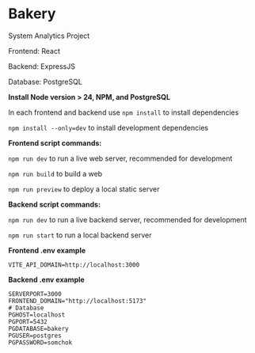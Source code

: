 # Bakery
System Analytics Project

Frontend: React

Backend: ExpressJS

Database: PostgreSQL

**Install Node version > 24, NPM, and PostgreSQL**

In each frontend and backend use `npm install` to install dependencies

`npm install --only=dev` to install development dependencies

**Frontend script commands:**

`npm run dev` to run a live web server, recommended for development

`npm run build` to build a web

`npm run preview` to deploy a local static server

**Backend script commands:**

`npm run dev` to run a live backend server, recommended for development

`npm run start` to run a local backend server

**Frontend .env example**

```VITE_API_DOMAIN=http://localhost:3000```

**Backend .env example**

```
SERVERPORT=3000
FRONTEND_DOMAIN="http://localhost:5173"
# Database
PGHOST=localhost
PGPORT=5432
PGDATABASE=bakery
PGUSER=postgres
PGPASSWORD=somchok
```
